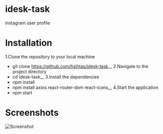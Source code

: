 # idesk-task
instagram user profile

# Installation

1.Clone the repository to your local machine
  - git clone https://github.com/hsihtas/idesk-task__
2.Navigate to the project directory
  - cd idesk-task__
3.Install the dependencies
  - npm install
  - npm install axios react-router-dom react-icons__
4.Start the application
  - npm start


# Screenshots
![Screenshot](https://github.com/hsihtas/idesk-task/assets/100141082/bb4bbf93-abc2-4b52-b62b-a413769dc30e)
